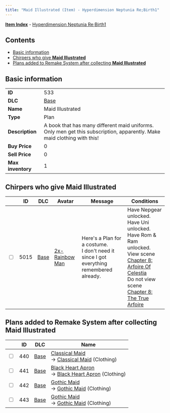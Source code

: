 ```yaml
---
title: "Maid Illustrated (Item) - Hyperdimension Neptunia Re;Birth1"
---
```


[**Item Index**](/neptunia/rb1/item/index.html) - [Hyperdimension Neptunia Re;Birth1](/neptunia/rb1)

## Contents

- [Basic information](#basic-information)
- [Chirpers who give **Maid Illustrated**](#chirpers-who-give-maid-illustrated)
- [Plans added to Remake System after collecting **Maid Illustrated**](#plans-added-to-remake-system-after-collecting-maid-illustrated)

## Basic information

|   |   |
| -- | -- |
| **ID** | 533 |
| **DLC** | [Base](/neptunia/rb1/dlc/1-base.html) |
| **Name** | Maid Illustrated |
| **Type** | Plan |
| **Description** | A book that has many different maid uniforms. Only men get this subscription, apparently. Make maid clothing with this! |
| **Buy Price** | 0 |
| **Sell Price** | 0 |
| **Max inventory** | 1 |

## Chirpers who give **Maid Illustrated**

|    | ID | DLC | Avatar | Message | Conditions |
| -- | -- | --- | ------ | ------- | ---------- |
| <input type="checkbox" id="rb1-chirper-event-1-5015" class="trackbox" /> | 5015 | [Base](/neptunia/rb1/dlc/1-base.html) | [2x-Rainbow Man](/neptunia/rb1/avatar/1-218-2x-rainbow-man.html) | Here's a Plan for a costume.<br />I don't need it since I got everything remembered already. | Have Nepgear unlocked.<br />Have Uni unlocked.<br />Have Rom & Ram unlocked.<br />View scene [Chapter 8: Arfoire Of Celestia](/neptunia/rb1/scene/1-801-chapter-8-arfoire-of-celestia.html)<br />Do not view scene [Chapter 8: The True Arfoire](/neptunia/rb1/scene/1-807-chapter-8-the-true-arfoire.html) |

## Plans added to Remake System after collecting **Maid Illustrated**

|    | ID | DLC | Name |
| -- | -- | --- | ---- |
| <input type="checkbox" id="rb1-remake-1-440" class="trackbox" /> | 440 | [Base](/neptunia/rb1/dlc/1-base.html) | [Classical Maid](/neptunia/rb1/remake/1-440-classical-maid.html)<br />→ [Classical Maid](/neptunia/rb1/item/1-2870-classical-maid.html) (Clothing) |
| <input type="checkbox" id="rb1-remake-1-441" class="trackbox" /> | 441 | [Base](/neptunia/rb1/dlc/1-base.html) | [Black Heart Apron](/neptunia/rb1/remake/1-441-black-heart-apron.html)<br />→ [Black Heart Apron](/neptunia/rb1/item/1-2886-black-heart-apron.html) (Clothing) |
| <input type="checkbox" id="rb1-remake-1-442" class="trackbox" /> | 442 | [Base](/neptunia/rb1/dlc/1-base.html) | [Gothic Maid](/neptunia/rb1/remake/1-442-gothic-maid.html)<br />→ [Gothic Maid](/neptunia/rb1/item/1-2894-gothic-maid.html) (Clothing) |
| <input type="checkbox" id="rb1-remake-1-443" class="trackbox" /> | 443 | [Base](/neptunia/rb1/dlc/1-base.html) | [Gothic Maid](/neptunia/rb1/remake/1-443-gothic-maid.html)<br />→ [Gothic Maid](/neptunia/rb1/item/1-2902-gothic-maid.html) (Clothing) |